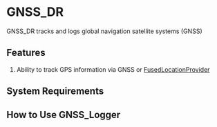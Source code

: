 # GNSS_DR

GNSS_DR tracks and logs global navigation satellite systems (GNSS) 

## Features
1. Ability to track GPS information via GNSS or [FusedLocationProvider](https://developers.google.com/location-context/fused-location-provider)

## System Requirements

## How to Use GNSS_Logger
